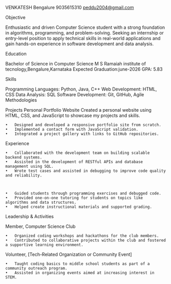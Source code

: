 VENKATESH
Bengalure
9035615310
peddu2004@gmail.com

Objective

Enthusiastic and driven Computer Science student with a strong foundation in algorithms, programming, and problem-solving. Seeking an internship or entry-level position to apply technical skills in real-world applications and gain hands-on experience in software development and data analysis.

Education

Bachelor of Science in Computer Science
M S Ramaiah institute of tecnology,Bengalure,Karnataka
Expected Graduation:june-2026
GPA: 5.83

Skills

Programming Languages: Python, Java, C++
Web Development: HTML, CSS
Data Analysis: SQL
Software Development: Git, GitHub, Agile Methodologies

Projects
Personal Portfolio Website
Created a personal website using HTML, CSS, and JavaScript to showcase my projects and skills.

	•	Designed and developed a responsive portfolio site from scratch.
	•	Implemented a contact form with JavaScript validation.
	•	Integrated a project gallery with links to GitHub repositories.

Experience



	•	Collaborated with the development team on building scalable backend systems.
	•	Assisted in the development of RESTful APIs and database management using SQL.
	•	Wrote test cases and assisted in debugging to improve code quality and reliability.



	•	Guided students through programming exercises and debugged code.
	•	Provided one-on-one tutoring for students on topics like algorithms and data structures.
	•	Helped create instructional materials and supported grading.

Leadership & Activities

Member, Computer Science Club

	•	Organized coding workshops and hackathons for the club members.
	•	Contributed to collaborative projects within the club and fostered a supportive learning environment.

Volunteer, [Tech-Related Organization or Community Event]

	•	Taught coding basics to middle school students as part of a community outreach program.
	•	Assisted in organizing events aimed at increasing interest in STEM.

